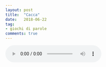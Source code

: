 ```yaml
---
layout: post
title:  "Cacca"
date:   2018-06-22
tag:
- giochi di parole
comments: true
---
```


<audio src="/assets/2018-06-22/cacca.mp3" controls preload></audio>
